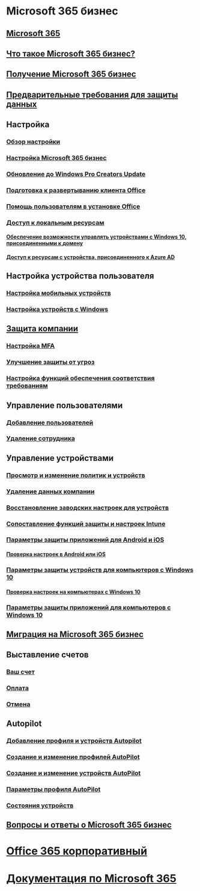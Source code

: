 # Microsoft 365 бизнес
## [Microsoft 365](index.md)
## [Что такое Microsoft 365 бизнес?](microsoft-365-business-overview.md)
## [Получение Microsoft 365 бизнес](sign-up.md)
## [Предварительные требования для защиты данных](pre-requisites-for-data-protection.md)
## Настройка
### [Обзор настройки](set-up-overview.md)
### [Настройка Microsoft 365 бизнес](set-up.md)
### [Обновление до Windows Pro Creators Update](upgrade-to-windows-pro-creators-update.md)
### [Подготовка к развертыванию клиента Office](prepare-for-office-client-deployment.md)
### [Помощь пользователям в установке Office](help-users-install-office.md)
### [Доступ к локальным ресурсам]()
#### [Обеспечение возможности управлять устройствами с Windows 10, присоединенными к домену](manage-windows-devices.md)
#### [Доступ к ресурсам с устройства, присоединенного к Azure AD](access-resources.md)
## Настройка устройства пользователя
### [Настройка мобильных устройств](set-up-mobile-devices.md)
### [Настройка устройств с Windows](set-up-windows-devices.md)
## [Защита компании](security-features.md)
### [Настройка MFA](set-up-mfa.md)
### [Улучшение защиты от угроз](increase-threat-protection.md)
### [Настройка функций обеспечения соответствия требованиям](set-up-compliance.md)
## Управление пользователями
### [Добавление пользователей](add-users-m365b.md)
### [Удаление сотрудника](/Office365/Admin/add-users/remove-former-employee?toc=/microsoft-365/business/toc.json&bc=/microsoft-365/business/breadcrumb/toc.json)
## Управление устройствами
### [Просмотр и изменение политик и устройств](view-policies-and-devices.md)
### [Удаление данных компании](remove-company-data.md)
### [Восстановление заводских настроек для устройств](reset-devices-to-factory-settings.md)
### [Сопоставление функций защиты и настроек Intune](map-protection-features-to-intune-settings.md)
### [Параметры защиты приложений для Android и iOS](app-protection-settings-for-android-and-ios.md)
#### [Проверка настроек в Android или iOS](validate-settings-on-android-or-ios.md)
### [Параметры защиты устройств для компьютеров с Windows 10](protection-settings-for-windows-10-pcs.md)
#### [Проверка настроек на компьютерах с Windows 10](validate-settings-on-windows-10-pcs.md)
### [Параметры защиты приложений для компьютеров с Windows 10](protection-settings-for-windows-10-devices.md)
## [Миграция на Microsoft 365 бизнес](migrate-to-microsoft-365-business.md)
## Выставление счетов
### [Ваш счет](/Office365/Admin/subscriptions-and-billing/view-your-bill-or-invoice?toc=/microsoft-365/business/toc.json&bc=/microsoft-365/business/breadcrumb/toc.json)
### [Оплата](/Office365/Admin/subscriptions-and-billing/pay-for-your-subscription?toc=/microsoft-365/business/toc.json&bc=/microsoft-365/business/breadcrumb/toc.json)
### [Отмена](/Office365/Admin/subscriptions-and-billing/cancel-your-subscription?toc=/microsoft-365/business/toc.json&bc=/microsoft-365/business/breadcrumb/toc.json)
## Autopilot
### [Добавление профиля и устройств Autopilot](add-autopilot-devices-and-profile.md)
### [Создание и изменение профилей AutoPilot](create-and-edit-autopilot-profiles.md)
### [Создание и изменение устройств AutoPilot](create-and-edit-autopilot-devices.md)
### [Параметры профиля AutoPilot](autopilot-profile-settings.md)
### [Состояния устройств](device-states.md)
## [Вопросы и ответы о Microsoft 365 бизнес](support/microsoft-365-business-faqs.md)
# [Office 365 корпоративный](https://docs.microsoft.com/office365/enterprise)
# [Документация по Microsoft 365](https://docs.microsoft.com/microsoft-365)